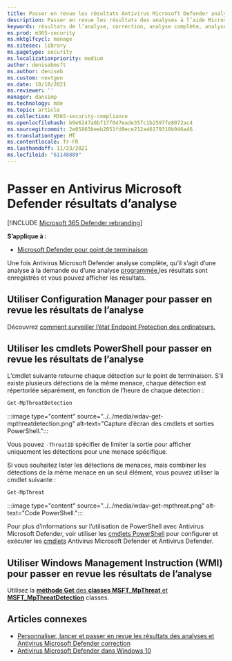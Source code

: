 ```yaml
---
title: Passer en revue les résultats Antivirus Microsoft Defender analyses
description: Passer en revue les résultats des analyses à l’aide Microsoft Endpoint Configuration Manager, Microsoft Intune ou l’application Sécurité Windows de données
keywords: résultats de l’analyse, correction, analyse complète, analyse rapide
ms.prod: m365-security
ms.mktglfcycl: manage
ms.sitesec: library
ms.pagetype: security
ms.localizationpriority: medium
author: denisebmsft
ms.author: deniseb
ms.custom: nextgen
ms.date: 10/18/2021
ms.reviewer: ''
manager: dansimp
ms.technology: mde
ms.topic: article
ms.collection: M365-security-compliance
ms.openlocfilehash: b9e6247a8bf17f047eade35fc1b2597fe8072ac4
ms.sourcegitcommit: 2e05865beeb2051fd9ece212a46179310b946a46
ms.translationtype: MT
ms.contentlocale: fr-FR
ms.lasthandoff: 11/23/2021
ms.locfileid: "61148889"
---
```

# <a name="review-microsoft-defender-antivirus-scan-results"></a>Passer en Antivirus Microsoft Defender résultats d’analyse

[!INCLUDE [Microsoft 365 Defender rebranding](../../includes/microsoft-defender.md)]


**S’applique à :**

- [Microsoft Defender pour point de terminaison](/microsoft-365/security/defender-endpoint/)

Une fois Antivirus Microsoft Defender analyse complète, qu’il s’agit d’une analyse à la demande ou d’une analyse [programmée,](scheduled-catch-up-scans-microsoft-defender-antivirus.md)les résultats sont enregistrés et vous pouvez afficher les résultats. [](run-scan-microsoft-defender-antivirus.md) 


## <a name="use-configuration-manager-to-review-scan-results"></a>Utiliser Configuration Manager pour passer en revue les résultats de l’analyse

Découvrez [comment surveiller l’état Endpoint Protection des ordinateurs.](/configmgr/protect/deploy-use/monitor-endpoint-protection)

## <a name="use-powershell-cmdlets-to-review-scan-results"></a>Utiliser les cmdlets PowerShell pour passer en revue les résultats de l’analyse

L’cmdlet suivante retourne chaque détection sur le point de terminaison. S’il existe plusieurs détections de la même menace, chaque détection est répertoriée séparément, en fonction de l’heure de chaque détection :

```PowerShell
Get-MpThreatDetection
```

:::image type="content" source="../../media/wdav-get-mpthreatdetection.png" alt-text="Capture d’écran des cmdlets et sorties PowerShell.":::

Vous pouvez `-ThreatID` spécifier de limiter la sortie pour afficher uniquement les détections pour une menace spécifique.

Si vous souhaitez lister les détections de menaces, mais combiner les détections de la même menace en un seul élément, vous pouvez utiliser la cmdlet suivante :

```PowerShell
Get-MpThreat
```

:::image type="content" source="../../media/wdav-get-mpthreat.png" alt-text="Code PowerShell.":::

Pour plus d’informations sur l’utilisation de PowerShell avec Antivirus Microsoft Defender, voir utiliser les [cmdlets PowerShell](use-powershell-cmdlets-microsoft-defender-antivirus.md) pour configurer et exécuter les [cmdlets](/powershell/module/defender/) Antivirus Microsoft Defender et Antivirus Defender.

## <a name="use-windows-management-instruction-wmi-to-review-scan-results"></a>Utiliser Windows Management Instruction (WMI) pour passer en revue les résultats de l’analyse

Utilisez la [ **méthode Get** des **classes MSFT_MpThreat** et **MSFT_MpThreatDetection**](/previous-versions/windows/desktop/defender/windows-defender-wmiv2-apis-portal) classes.


## <a name="related-articles"></a>Articles connexes

- [Personnaliser, lancer et passer en revue les résultats des analyses et Antivirus Microsoft Defender correction](customize-run-review-remediate-scans-microsoft-defender-antivirus.md)
- [Antivirus Microsoft Defender dans Windows 10](microsoft-defender-antivirus-in-windows-10.md)
